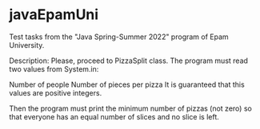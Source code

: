 # javaEpamUni
Test tasks from the "Java Spring-Summer 2022" program of Epam University.

Description:
Please, proceed to PizzaSplit class. The program must read two values from System.in:

Number of people
Number of pieces per pizza
It is guaranteed that this values are positive integers.

Then the program must print the minimum number of pizzas (not zero) so that everyone has an equal number of slices and no slice is left.
